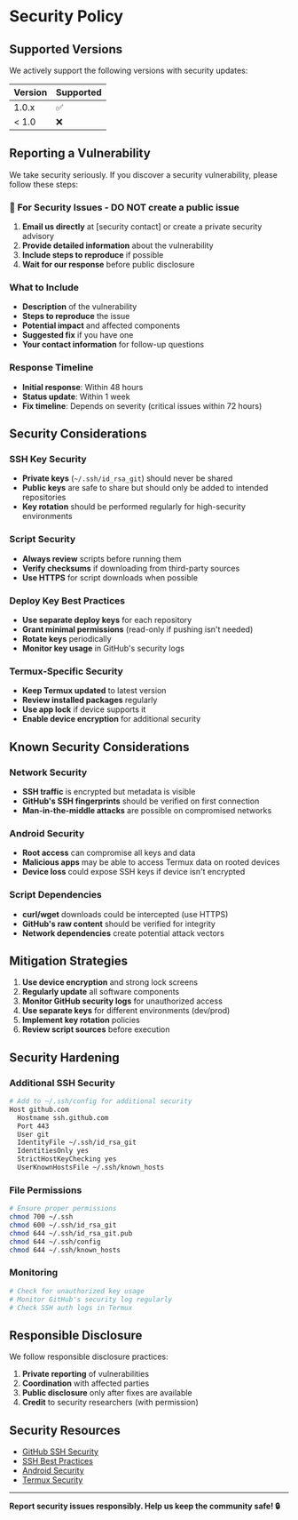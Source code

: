 # Security Policy

## Supported Versions

We actively support the following versions with security updates:

| Version | Supported          |
| ------- | ------------------ |
| 1.0.x   | :white_check_mark: |
| < 1.0   | :x:                |

## Reporting a Vulnerability

We take security seriously. If you discover a security vulnerability, please follow these steps:

### 🚨 For Security Issues - DO NOT create a public issue

1. **Email us directly** at [security contact] or create a private security advisory
2. **Provide detailed information** about the vulnerability
3. **Include steps to reproduce** if possible
4. **Wait for our response** before public disclosure

### What to Include

- **Description** of the vulnerability
- **Steps to reproduce** the issue
- **Potential impact** and affected components
- **Suggested fix** if you have one
- **Your contact information** for follow-up questions

### Response Timeline

- **Initial response**: Within 48 hours
- **Status update**: Within 1 week
- **Fix timeline**: Depends on severity (critical issues within 72 hours)

## Security Considerations

### SSH Key Security

- **Private keys** (`~/.ssh/id_rsa_git`) should never be shared
- **Public keys** are safe to share but should only be added to intended repositories
- **Key rotation** should be performed regularly for high-security environments

### Script Security

- **Always review** scripts before running them
- **Verify checksums** if downloading from third-party sources
- **Use HTTPS** for script downloads when possible

### Deploy Key Best Practices

- **Use separate deploy keys** for each repository
- **Grant minimal permissions** (read-only if pushing isn't needed)
- **Rotate keys** periodically
- **Monitor key usage** in GitHub's security logs

### Termux-Specific Security

- **Keep Termux updated** to latest version
- **Review installed packages** regularly
- **Use app lock** if device supports it
- **Enable device encryption** for additional security

## Known Security Considerations

### Network Security

- **SSH traffic** is encrypted but metadata is visible
- **GitHub's SSH fingerprints** should be verified on first connection
- **Man-in-the-middle attacks** are possible on compromised networks

### Android Security

- **Root access** can compromise all keys and data
- **Malicious apps** may be able to access Termux data on rooted devices
- **Device loss** could expose SSH keys if device isn't encrypted

### Script Dependencies

- **curl/wget** downloads could be intercepted (use HTTPS)
- **GitHub's raw content** should be verified for integrity
- **Network dependencies** create potential attack vectors

## Mitigation Strategies

1. **Use device encryption** and strong lock screens
2. **Regularly update** all software components
3. **Monitor GitHub security logs** for unauthorized access
4. **Use separate keys** for different environments (dev/prod)
5. **Implement key rotation** policies
6. **Review script sources** before execution

## Security Hardening

### Additional SSH Security

```bash
# Add to ~/.ssh/config for additional security
Host github.com
  Hostname ssh.github.com
  Port 443
  User git
  IdentityFile ~/.ssh/id_rsa_git
  IdentitiesOnly yes
  StrictHostKeyChecking yes
  UserKnownHostsFile ~/.ssh/known_hosts
```

### File Permissions

```bash
# Ensure proper permissions
chmod 700 ~/.ssh
chmod 600 ~/.ssh/id_rsa_git
chmod 644 ~/.ssh/id_rsa_git.pub
chmod 644 ~/.ssh/config
chmod 644 ~/.ssh/known_hosts
```

### Monitoring

```bash
# Check for unauthorized key usage
# Monitor GitHub's security log regularly
# Check SSH auth logs in Termux
```

## Responsible Disclosure

We follow responsible disclosure practices:

1. **Private reporting** of vulnerabilities
2. **Coordination** with affected parties
3. **Public disclosure** only after fixes are available
4. **Credit** to security researchers (with permission)

## Security Resources

- [GitHub SSH Security](https://docs.github.com/en/authentication/connecting-to-github-with-ssh)
- [SSH Best Practices](https://wiki.mozilla.org/Security/Guidelines/OpenSSH)
- [Android Security](https://source.android.com/security)
- [Termux Security](https://wiki.termux.com/wiki/Main_Page)

---

**Report security issues responsibly. Help us keep the community safe! 🔒**
